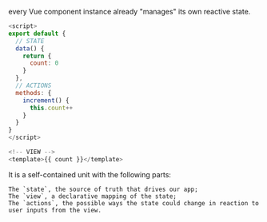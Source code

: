 every Vue component instance already "manages" its own reactive state.

```js
<script>
export default {
  // STATE
  data() {
    return {
      count: 0
    }
  },
  // ACTIONS
  methods: {
    increment() {
      this.count++
    }
  }
}
</script>

<!-- VIEW -->
<template>{{ count }}</template>
```

It is a self-contained unit with the following parts:

    The `state`, the source of truth that drives our app;
    The `view`, a declarative mapping of the state;
    The `actions`, the possible ways the state could change in reaction to user inputs from the view.
